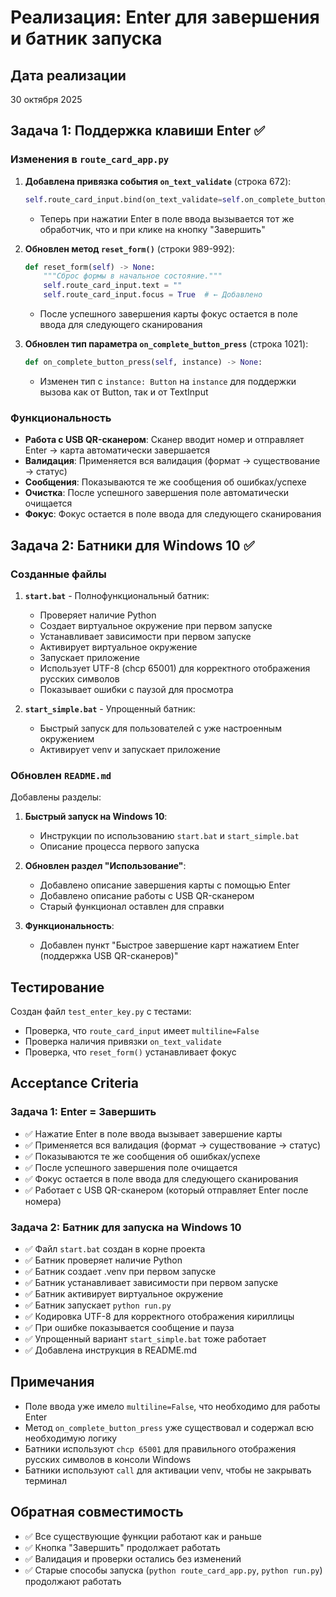 # Реализация: Enter для завершения и батник запуска

## Дата реализации
30 октября 2025

## Задача 1: Поддержка клавиши Enter ✅

### Изменения в `route_card_app.py`

1. **Добавлена привязка события `on_text_validate`** (строка 672):
   ```python
   self.route_card_input.bind(on_text_validate=self.on_complete_button_press)
   ```
   - Теперь при нажатии Enter в поле ввода вызывается тот же обработчик, что и при клике на кнопку "Завершить"

2. **Обновлен метод `reset_form()`** (строки 989-992):
   ```python
   def reset_form(self) -> None:
       """Сброс формы в начальное состояние."""
       self.route_card_input.text = ""
       self.route_card_input.focus = True  # ← Добавлено
   ```
   - После успешного завершения карты фокус остается в поле ввода для следующего сканирования

3. **Обновлен тип параметра `on_complete_button_press`** (строка 1021):
   ```python
   def on_complete_button_press(self, instance) -> None:
   ```
   - Изменен тип с `instance: Button` на `instance` для поддержки вызова как от Button, так и от TextInput

### Функциональность

- **Работа с USB QR-сканером**: Сканер вводит номер и отправляет Enter → карта автоматически завершается
- **Валидация**: Применяется вся валидация (формат → существование → статус)
- **Сообщения**: Показываются те же сообщения об ошибках/успехе
- **Очистка**: После успешного завершения поле автоматически очищается
- **Фокус**: Фокус остается в поле ввода для следующего сканирования

## Задача 2: Батники для Windows 10 ✅

### Созданные файлы

1. **`start.bat`** - Полнофункциональный батник:
   - Проверяет наличие Python
   - Создает виртуальное окружение при первом запуске
   - Устанавливает зависимости при первом запуске
   - Активирует виртуальное окружение
   - Запускает приложение
   - Использует UTF-8 (chcp 65001) для корректного отображения русских символов
   - Показывает ошибки с паузой для просмотра

2. **`start_simple.bat`** - Упрощенный батник:
   - Быстрый запуск для пользователей с уже настроенным окружением
   - Активирует venv и запускает приложение

### Обновлен `README.md`

Добавлены разделы:

1. **Быстрый запуск на Windows 10**:
   - Инструкции по использованию `start.bat` и `start_simple.bat`
   - Описание процесса первого запуска

2. **Обновлен раздел "Использование"**:
   - Добавлено описание завершения карты с помощью Enter
   - Добавлено описание работы с USB QR-сканером
   - Старый функционал оставлен для справки

3. **Функциональность**:
   - Добавлен пункт "Быстрое завершение карт нажатием Enter (поддержка USB QR-сканеров)"

## Тестирование

Создан файл `test_enter_key.py` с тестами:
- Проверка, что `route_card_input` имеет `multiline=False`
- Проверка наличия привязки `on_text_validate`
- Проверка, что `reset_form()` устанавливает фокус

## Acceptance Criteria

### Задача 1: Enter = Завершить
- ✅ Нажатие Enter в поле ввода вызывает завершение карты
- ✅ Применяется вся валидация (формат → существование → статус)
- ✅ Показываются те же сообщения об ошибках/успехе
- ✅ После успешного завершения поле очищается
- ✅ Фокус остается в поле ввода для следующего сканирования
- ✅ Работает с USB QR-сканером (который отправляет Enter после номера)

### Задача 2: Батник для запуска на Windows 10
- ✅ Файл `start.bat` создан в корне проекта
- ✅ Батник проверяет наличие Python
- ✅ Батник создает .venv при первом запуске
- ✅ Батник устанавливает зависимости при первом запуске
- ✅ Батник активирует виртуальное окружение
- ✅ Батник запускает `python run.py`
- ✅ Кодировка UTF-8 для корректного отображения кириллицы
- ✅ При ошибке показывается сообщение и пауза
- ✅ Упрощенный вариант `start_simple.bat` тоже работает
- ✅ Добавлена инструкция в README.md

## Примечания

- Поле ввода уже имело `multiline=False`, что необходимо для работы Enter
- Метод `on_complete_button_press` уже существовал и содержал всю необходимую логику
- Батники используют `chcp 65001` для правильного отображения русских символов в консоли Windows
- Батники используют `call` для активации venv, чтобы не закрывать терминал

## Обратная совместимость

- ✅ Все существующие функции работают как и раньше
- ✅ Кнопка "Завершить" продолжает работать
- ✅ Валидация и проверки остались без изменений
- ✅ Старые способы запуска (`python route_card_app.py`, `python run.py`) продолжают работать
